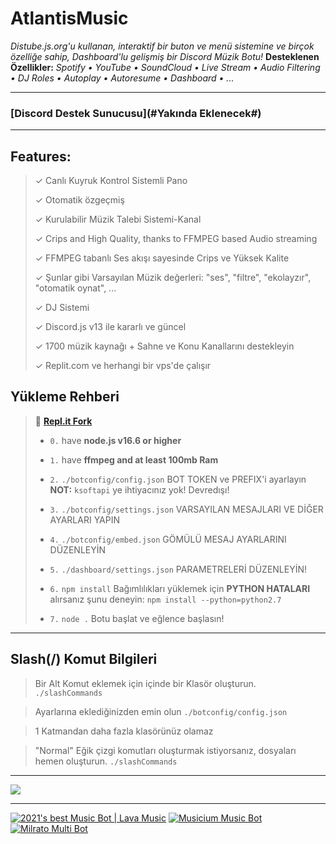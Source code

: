 # AtlantisMusic

*Distube.js.org'u kullanan, interaktif bir buton ve menü sistemine ve birçok özelliğe sahip, Dashboard'lu gelişmiş bir Discord Müzik Botu!*
**Desteklenen Özellikler:** *Spotify • YouTube • SoundCloud • Live Stream • Audio Filtering • DJ Roles • Autoplay • Autoresume • Dashboard • ...*

***

### [**Discord Destek Sunucusu**](#Yakında Eklenecek#)

***

## Features:
> ✓ Canlı Kuyruk Kontrol Sistemli Pano
> 
> ✓ Otomatik özgeçmiş
> 
> ✓ Kurulabilir Müzik Talebi Sistemi-Kanal
> 
> ✓ Crips and High Quality, thanks to FFMPEG based Audio streaming
> 
> ✓ FFMPEG tabanlı Ses akışı sayesinde Crips ve Yüksek Kalite
> 
> ✓ Şunlar gibi Varsayılan Müzik değerleri: "ses", "filtre", "ekolayzır", "otomatik oynat", ...
> 
> ✓ DJ Sistemi
> 
> ✓ Discord.js v13 ile kararlı ve güncel
> 
> ✓ 1700 müzik kaynağı + Sahne ve Konu Kanallarını destekleyin
> 
> ✓ Replit.com ve herhangi bir vps'de çalışır

## Yükleme Rehberi

> 🖖 [**Repl.it Fork**](https://replit.com/@OxyTomato/Musicium)
> 
> - ` 0. ` have **node.js v16.6 or higher**
> 
> - ` 1. ` have **ffmpeg and at least 100mb Ram**
> 
> - ` 2. ` `./botconfig/config.json` BOT TOKEN ve PREFIX'i ayarlayın **NOT:** `ksoftapi` ye ihtiyacınız yok! Devredışı!
> 
> - ` 3. ` `./botconfig/settings.json` VARSAYILAN MESAJLARI VE DİĞER AYARLARI YAPIN
> 
> - ` 4. ` `./botconfig/embed.json` GÖMÜLÜ MESAJ AYARLARINI DÜZENLEYİN
> 
> - ` 5. ` `./dashboard/settings.json` PARAMETRELERİ DÜZENLEYİN!
> 
> - ` 6. ` `npm install` Bağımlılıkları yüklemek için **PYTHON HATALARI** alırsanız şunu deneyin: `npm install --python=python2.7`
> 
> - ` 7. ` `node .` Botu başlat ve eğlence başlasın!

***

## Slash(/) Komut Bilgileri

> Bir Alt Komut eklemek için içinde bir Klasör oluşturun. `./slashCommands`

> Ayarlarına eklediğinizden emin olun `./botconfig/config.json`

> 1 Katmandan daha fazla klasörünüz olamaz

> "Normal" Eğik çizgi komutları oluşturmak istiyorsanız, dosyaları hemen oluşturun. `./slashCommands`

***

<a href="https://discord.gg/milrato"><img src="https://discord.com/api/guilds/773668217163218944/widget.png?style=banner2"></a>

***

[![2021's best Music Bot | Lava Music](https://cdn.discordapp.com/attachments/748533465972080670/817088638780440579/test3.png)](https://lava.milrato.dev)
[![Musicium Music Bot](https://cdn.discordapp.com/attachments/742446682381221938/770055673965707264/test1.png)](https://musicium.musicium.dev)
[![Milrato Multi Bot](https://cdn.discordapp.com/attachments/742446682381221938/770056826724679680/test1.png)](https://milrato.milrato.dev)


